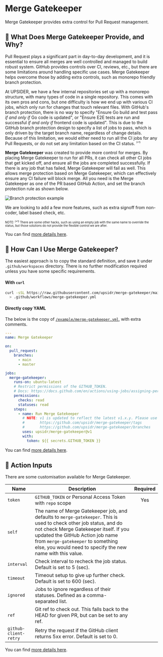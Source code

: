 # Merge Gatekeeper

Merge Gatekeeper provides extra control for Pull Request management.

## 🌄 What Does Merge Gatekeeper Provide, and Why?

<!-- == imptr: background / begin from: ./docs/details.md#[background] == -->

Pull Request plays a significant part in day-to-day development, and it is essential to ensure all merges are well controlled and managed to build robust system. GitHub provides controls over CI, reviews, etc., but there are some limitations around handling specific use cases. Merge Gatekeeper helps overcome those by adding extra controls, such as monorepo friendly branch protection.

At UPSIDER, we have a few internal repositories set up with a monorepo structure, with many types of code in a single repository. This comes with its own pros and cons, but one difficulty is how we end up with various CI jobs, which only run for changes that touch relevant files. With GitHub's branch protection, there is no way to specify "Ensure Go build and test pass _if and only if_ Go code is updated", or "Ensure E2E tests are run and successful _if and only if_ frontend code is updated". This is due to the GitHub branch protection design to specify a list of jobs to pass, which is only driven by the target branch name, regardless of change details. Because of this limitation, we would either need to run all the CI jobs for any Pull Requests, or do not set any limitation based on the CI status. <sup><sub><sup>(\*1)</sup></sub></sup>

**Merge Gatekeeper** was created to provide more control for merges. By placing Merge Gatekeeper to run for all PRs, it can check all other CI jobs that get kicked off, and ensure all the jobs are completed successfully. If there is any job that has failed, Merge Gatekeeper will fail as well. This allows merge protection based on Merge Gatekeeper, which can effectively ensure any CI failure will block merge. All you need is the Merge Gatekeeper as one of the PR based GitHub Action, and set the branch protection rule as shown below.

![Branch protection example](/assets/images/branch-protection-example.png)

We are looking to add a few more features, such as extra signoff from non-coder, label based check, etc.

<sup><sub>NOTE:
<sup>(\*1)</sup> There are some other hacks, such as using an empty job with the same name to override the status, but those solutions do not provide the flexible control we are after.</sub></sup>

<!-- == imptr: background / end == -->

You can find [more details here](/docs/details.md).

## 🚀 How Can I Use Merge Gatekeeper?

<!-- == imptr: example-usage / begin from: ./docs/action-usage.md#[simple-usage] == -->

The easiest approach is to copy the standard definition, and save it under `.github/workspaces` directory. There is no further modification required unless you have some specific requirements.

#### With `curl`

```bash
curl -sSL https://raw.githubusercontent.com/upsidr/merge-gatekeeper/main/example/merge-gatekeeper.yml \
  > .github/workflows/merge-gatekeeper.yml
```

#### Directly copy YAML

The below is the copy of [`/example/merge-gatekeeper.yml`](/example/merge-gatekeeper.yml), with extra comments.

<!-- == imptr: basic-yaml / begin from: ../example/definitions.yaml#[standard-setup] wrap: yaml == -->
```yaml
---
name: Merge Gatekeeper

on:
  pull_request:
    branches:
      - main
      - master

jobs:
  merge-gatekeeper:
    runs-on: ubuntu-latest
    # Restrict permissions of the GITHUB_TOKEN.
    # Docs: https://docs.github.com/en/actions/using-jobs/assigning-permissions-to-jobs
    permissions:
      checks: read
      statuses: read
    steps:
      - name: Run Merge Gatekeeper
        # NOTE: v1 is updated to reflect the latest v1.x.y. Please use any tag/branch that suits your needs:
        #       https://github.com/upsidr/merge-gatekeeper/tags
        #       https://github.com/upsidr/merge-gatekeeper/branches
        uses: upsidr/merge-gatekeeper@v1
        with:
          token: ${{ secrets.GITHUB_TOKEN }}
```
<!-- == imptr: basic-yaml / end == -->

<!-- == imptr: example-usage / end == -->

You can find [more details here](/docs/action-usage.md).

## 🧪 Action Inputs

There are some customisation available for Merge Gatekeeper.

<!-- == imptr: inputs / begin from: ./docs/action-usage.md#[inputs] == -->

| Name                  | Description                                                                                                                                                                                                                                                                                          | Required |
| --------------------- | ---------------------------------------------------------------------------------------------------------------------------------------------------------------------------------------------------------------------------------------------------------------------------------------------------- | :------: |
| `token`               | `GITHUB_TOKEN` or Personal Access Token with `repo` scope                                                                                                                                                                                                                                            |   Yes    |
| `self`                | The name of Merge Gatekeeper job, and defaults to `merge-gatekeeper`. This is used to check other job status, and do not check Merge Gatekeeper itself. If you updated the GitHub Action job name from `merge-gatekeeper` to something else, you would need to specify the new name with this value. |          |
| `interval`            | Check interval to recheck the job status. Default is set to 5 (sec).                                                                                                                                                                                                                                 |          |
| `timeout`             | Timeout setup to give up further check. Default is set to 600 (sec).                                                                                                                                                                                                                                 |          |
| `ignored`             | Jobs to ignore regardless of their statuses. Defined as a comma-separated list.                                                                                                                                                                                                                      |          |
| `ref`                 | Git ref to check out. This falls back to the HEAD for given PR, but can be set to any ref.                                                                                                                                                                                                           |          |
| `github-client-retry` | Retry the request if the GitHub client returns 5xx error. Default is set to 0.                                                                                                                                                                                                                       |          |

<!-- == imptr: inputs / end == -->

You can find [more details here](/docs/action-usage.md).
